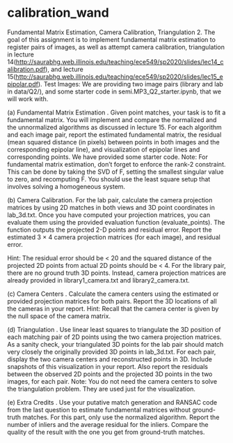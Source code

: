 # calibration_wand
Fundamental Matrix Estimation, Camera Calibration, Triangulation 2. 
The goal of this assignment is to implement fundamental matrix estimation to register pairs of images, as well as attempt camera calibration, triangulation in 
lecture 14(http://saurabhg.web.illinois.edu/teaching/ece549/sp2020/slides/lec14_calibration.pdf), 
and
lecture 15(http://saurabhg.web.illinois.edu/teaching/ece549/sp2020/slides/lec15_epipolar.pdf).
Test Images: We are providing two image pairs (library and lab in data/Q2/), and some starter code in semi.MP3_Q2_starter.ipynb, that we will work with.


(a) Fundamental Matrix Estimation . Given point matches, your task is to fit a fundamental matrix.
You will implement and compare the normalized and the unnormalized algorithms as discussed in lecture 15. 
For each algorithm and each image pair, report the estimated fundamental matrix, the residual (mean squared distance (in pixels) between points in both images and the corresponding epipolar line), and visualization of epipolar lines and corresponding points.
We have provided some starter code.
Note: For fundamental matrix estimation, don’t forget to enforce the rank-2 constraint. 
This can be done by taking the SVD of F, setting the smallest singular value to zero, and recomputing F.
You should use the least square setup that involves solving a homogeneous system.


(b) Camera Calibration. For the lab pair, calculate the camera projection matrices by using 2D matches in both views and 3D point coordinates in lab_3d.txt. Once you have computed your projection matrices, you can evaluate them using the provided evaluation function (evaluate_points). The function outputs the projected 2-D points and residual error. Report the estimated 3 × 4 camera projection matrices (for each image), and residual error.

Hint: The residual error should be < 20 and the squared distance of the projected 2D points from actual 2D points should be < 4. For the library pair, there are no ground truth 3D points. Instead, camera projection matrices are already provided in library1_camera.txt and library2_camera.txt.

(c) Camera Centers . Calculate the camera centers using the estimated or provided projection matrices for both pairs. Report the 3D locations of all the cameras in your report. Hint: Recall that the camera center is given by the null space of the camera matrix.

(d) Triangulation . Use linear least squares to triangulate the 3D position of each matching pair of 2D points using the two camera projection matrices. As a sanity check, your triangulated 3D points for the lab pair should match very closely the originally provided 3D points in lab_3d.txt. For each pair, display the two camera centers and reconstructed points in 3D. Include snapshots of this visualization in your report. Also report the residuals between the observed 2D points and the projected 3D points in the two images, for each pair. Note: You do not need the camera centers to solve the triangulation problem.
They are used just for the visualization. 

(e) Extra Credits . Use your putative match generation and RANSAC code from the last question to estimate fundamental matrices without ground-truth matches. For this part, only use the normalized algorithm. Report the number of inliers and the average residual for the inliers. Compare the quality of the result with the one you get from ground-truth matches.
